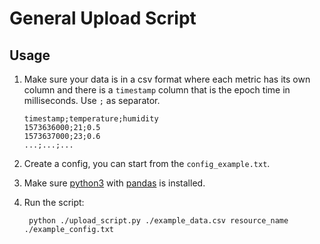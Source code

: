 # General Upload Script

## Usage

1. Make sure your data is in a csv format where each metric has its own column and there is a `timestamp` column that is the epoch time in milliseconds. Use `;` as separator.

    ```csv
    timestamp;temperature;humidity
    1573636000;21;0.5
    1573637000;23;0.6
    ...;...;...
    ```

2. Create a config, you can start from the `config_example.txt`.

3. Make sure [python3](https://www.python.org/downloads/) with [pandas](https://pandas.pydata.org/) is installed.

4. Run the script:

   ```shell script
    python ./upload_script.py ./example_data.csv resource_name ./example_config.txt
   ```   
